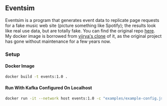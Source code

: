 ## Eventsim

Eventsim is a program that generates event data to replicate page requests for a fake music web site (picture something like Spotify); the results look like real use data, but are totally fake. You can find the original repo [here](https://github.com/Interana/eventsim). My docker image is borrowed from [viirya's clone](https://github.com/viirya/eventsim) of it, as the original project has gone without maintenance for a few years now.

### Setup

#### Docker Image
```bash
docker build -t events:1.0 .
```

#### Run With Kafka Configured On Localhost
```bash
docker run -it --network host events:1.0 -c "examples/example-config.json" --start-time "`date +"%Y-%m-%dT%H:%M:%S"`" --end-time "2024-01-01T00:00:00" --nusers 20000 --kafkaBrokerList localhost:9092 --continuous
```

